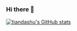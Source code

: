 ### Hi there 👋

<!--
**tiandashu/tiandashu** is a ✨ _special_ ✨ repository because its `README.md` (this file) appears on your GitHub profile.

Here are some ideas to get you started:

- 🔭 I’m currently working on ...
- 🌱 I’m currently learning ...
- 👯 I’m looking to collaborate on ...
- 🤔 I’m looking for help with ...
- 💬 Ask me about ...
- 📫 How to reach me: ...
- 😄 Pronouns: ...
- ⚡ Fun fact: ...
-->

[![tiandashu's GitHub stats](https://github-readme-stats.vercel.app/api?username=anuraghazra)](https://github.com/anuraghazra/github-readme-stats)

